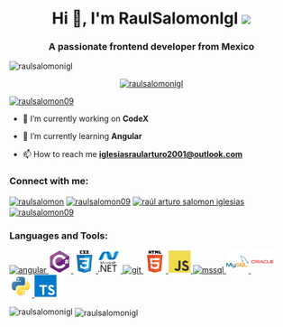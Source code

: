 <h1 align="center">Hi 👋, I'm RaulSalomonIgl <img height="35" src="https://user-images.githubusercontent.com/73568954/129619952-5810e97b-3318-40bc-941a-6f6f4a6252ab.png"/></h1>
<h3 align="center">A passionate frontend developer from Mexico</h3>

<p align="left"> <img src="https://komarev.com/ghpvc/?username=raulsalomonigl&label=Profile%20views&color=0e75b6&style=flat" alt="raulsalomonigl" /> </p>

<p align="center"> <a href="https://github.com/ryo-ma/github-profile-trophy"><img src="https://github-profile-trophy.vercel.app/?username=raulsalomonigl&theme=onedark&column=-1" alt="raulsalomonigl" /></a> </p>

<p align="left"> <a href="https://twitter.com/raulsalomon09" target="blank"><img src="https://img.shields.io/twitter/follow/raulsalomon09?logo=twitter&style=for-the-badge" alt="raulsalomon09" /></a> </p>

- 🔭 I’m currently working on **CodeX**

- 🌱 I’m currently learning **Angular**

- 📫 How to reach me **iglesiasraularturo2001@outlook.com**

<h3 align="left">Connect with me:</h3>
<p align="left">
<a href="https://codepen.io/raulsalomon" target="blank"><img align="center" src="https://raw.githubusercontent.com/rahuldkjain/github-profile-readme-generator/master/src/images/icons/Social/codepen.svg" alt="raulsalomon" height="30" width="40" /></a>
<a href="https://twitter.com/raulsalomon09" target="blank"><img align="center" src="https://raw.githubusercontent.com/rahuldkjain/github-profile-readme-generator/master/src/images/icons/Social/twitter.svg" alt="raulsalomon09" height="30" width="40" /></a>
<a href="https://linkedin.com/in/raúl arturo salomon iglesias" target="blank"><img align="center" src="https://raw.githubusercontent.com/rahuldkjain/github-profile-readme-generator/master/src/images/icons/Social/linked-in-alt.svg" alt="raúl arturo salomon iglesias" height="30" width="40" /></a>
<a href="https://instagram.com/raulsalomon09" target="blank"><img align="center" src="https://raw.githubusercontent.com/rahuldkjain/github-profile-readme-generator/master/src/images/icons/Social/instagram.svg" alt="raulsalomon09" height="30" width="40" /></a>
</p>

<h3 align="left">Languages and Tools:</h3>
<p align="left"> <a href="https://angular.io" target="_blank" rel="noreferrer"> <img src="https://angular.io/assets/images/logos/angular/angular.svg" alt="angular" width="40" height="40"/> </a> <a href="https://www.w3schools.com/cs/" target="_blank" rel="noreferrer"> <img src="https://raw.githubusercontent.com/devicons/devicon/master/icons/csharp/csharp-original.svg" alt="csharp" width="40" height="40"/> </a> <a href="https://www.w3schools.com/css/" target="_blank" rel="noreferrer"> <img src="https://raw.githubusercontent.com/devicons/devicon/master/icons/css3/css3-original-wordmark.svg" alt="css3" width="40" height="40"/> </a> <a href="https://dotnet.microsoft.com/" target="_blank" rel="noreferrer"> <img src="https://raw.githubusercontent.com/devicons/devicon/master/icons/dot-net/dot-net-original-wordmark.svg" alt="dotnet" width="40" height="40"/> </a> <a href="https://git-scm.com/" target="_blank" rel="noreferrer"> <img src="https://www.vectorlogo.zone/logos/git-scm/git-scm-icon.svg" alt="git" width="40" height="40"/> </a> <a href="https://www.w3.org/html/" target="_blank" rel="noreferrer"> <img src="https://raw.githubusercontent.com/devicons/devicon/master/icons/html5/html5-original-wordmark.svg" alt="html5" width="40" height="40"/> </a> <a href="https://developer.mozilla.org/en-US/docs/Web/JavaScript" target="_blank" rel="noreferrer"> <img src="https://raw.githubusercontent.com/devicons/devicon/master/icons/javascript/javascript-original.svg" alt="javascript" width="40" height="40"/> </a> <a href="https://www.microsoft.com/en-us/sql-server" target="_blank" rel="noreferrer"> <img src="https://www.svgrepo.com/show/303229/microsoft-sql-server-logo.svg" alt="mssql" width="40" height="40"/> </a> <a href="https://www.mysql.com/" target="_blank" rel="noreferrer"> <img src="https://raw.githubusercontent.com/devicons/devicon/master/icons/mysql/mysql-original-wordmark.svg" alt="mysql" width="40" height="40"/> </a> <a href="https://www.oracle.com/" target="_blank" rel="noreferrer"> <img src="https://raw.githubusercontent.com/devicons/devicon/master/icons/oracle/oracle-original.svg" alt="oracle" width="40" height="40"/> </a> <a href="https://www.python.org" target="_blank" rel="noreferrer"> <img src="https://raw.githubusercontent.com/devicons/devicon/master/icons/python/python-original.svg" alt="python" width="40" height="40"/> </a> <a href="https://www.typescriptlang.org/" target="_blank" rel="noreferrer"> <img src="https://raw.githubusercontent.com/devicons/devicon/master/icons/typescript/typescript-original.svg" alt="typescript" width="40" height="40"/> </a> </p>

<p><img align="left" src="https://github-readme-stats.vercel.app/api/top-langs?username=raulsalomonigl&show_icons=true&locale=en&layout=compact" alt="raulsalomonigl" /></p>

<p>&nbsp;<img align="center" src="https://github-readme-stats.vercel.app/api?username=raulsalomonigl&show_icons=true&locale=en" alt="raulsalomonigl" /></p>
